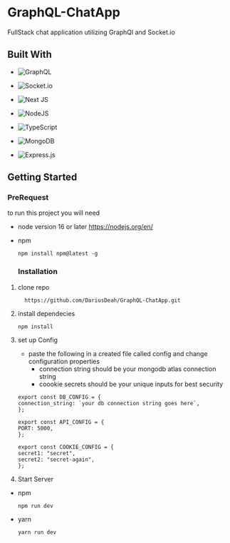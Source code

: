# GraphQL-ChatApp

FullStack chat application utilizing GraphQl and Socket.io

## Built With 

- ![GraphQL](https://img.shields.io/badge/-GraphQL-E10098?style=for-the-badge&logo=graphql&logoColor=white)

- ![Socket.io](https://img.shields.io/badge/Socket.io-black?style=for-the-badge&logo=socket.io&badgeColor=010101)

- ![Next JS](https://img.shields.io/badge/Next-black?style=for-the-badge&logo=next.js&logoColor=white)

- ![NodeJS](https://img.shields.io/badge/node.js-6DA55F?style=for-the-badge&logo=node.js&logoColor=white)

- ![TypeScript](https://img.shields.io/badge/typescript-%23007ACC.svg?style=for-the-badge&logo=typescript&logoColor=white)

- ![MongoDB](https://img.shields.io/badge/MongoDB-%234ea94b.svg?style=for-the-badge&logo=mongodb&logoColor=white)

- ![Express.js](https://img.shields.io/badge/express.js-%23404d59.svg?style=for-the-badge&logo=express&logoColor=%2361DAFB)

## Getting Started

### PreRequest
to run this project you will need 
- node version 16 or later
  https://nodejs.org/en/
- npm 

  ```
  npm install npm@latest -g
  ```
  
  ### Installation
 
 1. clone repo
 
     ```
       https://github.com/DariusDeah/GraphQL-ChatApp.git
      ```
 2. install dependecies
 
    ```
    npm install 
    ```
    
 3. set up Config
      - paste the following in a created file called config and change configuration properties 
        - connection string should be your mongodb atlas connection string
        - coookie secrets should be your unique inputs for best security 
        
      ```
      export const DB_CONFIG = {
      connection_string: `your db connection string goes here`,
    };
    
    export const API_CONFIG = {
    PORT: 5000,
    };
    
    export const COOKIE_CONFIG = {
      secret1: "secret",
      secret2: "secret-again",
    };
    
    ```

4. Start Server

  - npm 
  
      ```
      npm run dev
      ```
  - yarn
  
      ```
      yarn run dev
      ```
      
